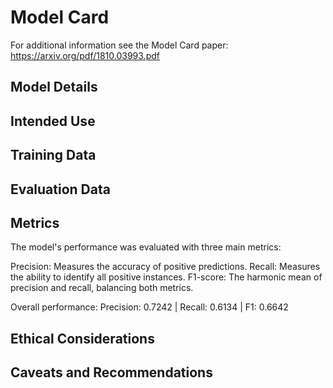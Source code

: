 # Model Card

For additional information see the Model Card paper: https://arxiv.org/pdf/1810.03993.pdf

## Model Details

## Intended Use

## Training Data

## Evaluation Data

## Metrics
The model's performance was evaluated with three main metrics:

Precision: Measures the accuracy of positive predictions.
Recall: Measures the ability to identify all positive instances.
F1-score: The harmonic mean of precision and recall, balancing both metrics.

Overall performance:
Precision: 0.7242 | Recall: 0.6134 | F1: 0.6642
## Ethical Considerations

## Caveats and Recommendations
